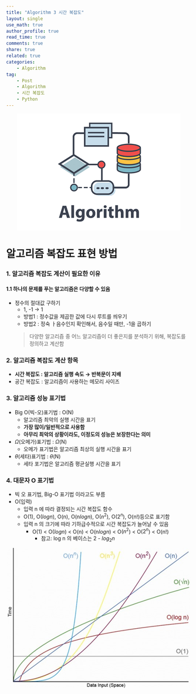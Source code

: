 ```yaml
---
title: "Algorithm 3 시간 복잡도"
layout: single
use_math: true
author_profile: true
read_time: true
comments: true
share: true
related: true
categories:
    - Algorithm
tag:
    - Post
    - Algorithm
    - 시간 복잡도
    - Python
---  
```

<p align="center">
  <img src="/assets/img/post/algorithm.png" alt="Algorithm"/>
</p> 

# 알고리즘 복잡도 표현 방법

### 1. 알고리즘 복잡도 계산이 필요한 이유

#### 1.1 하나의 문제를 푸는 알고리즘은 다양할 수 있음

* 정수의 절대값 구하기  
    * 1, -1 → 1
    * 방법1 : 정수값을 제곱한 값에 다시 루트를 씌우기
    * 방법2 : 정숙 ㅏ음수인지 확인해서, 음수일 때만, -1을 곱하기  
    > 다양한 알고리즘 중 어느 알고리즘이 더 좋은지를 분석하기 위해, 복잡도를 정의하고 계산함

### 2. 알고리즘 복잡도 계산 항목

* **시간 복잡도 : 알고리즘 실행 속도 → 반복문이 지배**   
* 공간 복잡도 : 알고리즘이 사용하는 메모리 사이즈

### 3. 알고리즘 성능 표기법

* Big O(빅-오)표기법 : O(N)
    * 알고리즘 최악의 실행 시간을 표기
    * **가장 많이/일반적으로 사용함**
    * **아무리 최악의 상황이라도, 이정도의 성능은 보장한다는 의미**  
* $\Omega$(오메가)표기법 : $\Omega$(N)  
    * 오메가 표기법은 알고리즘 최상의 실행 시간을 표기
* $\theta$(세타)표기법 : $\theta$(N)
    * 세타 포기법은 알고리즘 평균실행 시간을 표기

### 4. 대문자 O 표기법
* 빅 오 표기법, Big-O 표기법 이라고도 부름
* O(입력)
  - 입력 n 에 따라 결정되는 시간 복잡도 함수
  - O(1), O($log n$), O(n), O(n$log n$), O($n^2$), O($2^n$), O(n!)등으로 표기함
  - 입력 n 의 크기에 따라 기하급수적으로 시간 복잡도가 늘어날 수 있음
    - O(1) < O($log n$) < O(n) < O(n$log n$) < O($n^2$) < O($2^n$) < O(n!)
      - 참고: log n 의 베이스는 2 - $log_2 n$

<p align="center">
  <img src="/images/2021-08-23-Algorithm_03_files/bigO.png" alt="Algorithm"/>
</p> 
